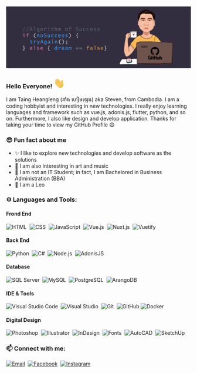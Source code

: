 ![Banner](https://github.com/StevenTaing/StevenTaing/blob/main/GitHubHeader.jpg)

### Hello Everyone! <img src="https://raw.githubusercontent.com/ABSphreak/ABSphreak/master/gifs/Hi.gif" width="30px">

I am Taing Heangleng (តាំង ហៀងឡេង) aka Steven, from Cambodia. I am a coding hobbyist and interesting in new technologies. I really enjoy learning languages and framework such as vue.js, adonis.js, flutter, python, and so on. Furthermore, I also like design and develop application. Thanks for taking your time to view my GitHub Profile :smile:

### 😎 Fun fact about me

- ✨ I like to explore new technologies and develop software as the solutions
- 🎨 I am also interesting in art and music
- 💬 I am not an IT Student; in fact, I am Bachelored in Business Administration (BBA)
- 🎡 I am a Leo

### ⚙ Languages and Tools:

#### Frond End

![HTML](https://img.shields.io/badge/-HTML-ffffff?style=flat&logo=HTML5)&nbsp;
![CSS](https://img.shields.io/badge/-CSS-ffffff?style=flat&logo=CSS3&logoColor=1572B6)&nbsp;
![JavaScript](https://img.shields.io/badge/-JavaScript-ffffff?style=flat&logo=javascript)&nbsp;
![Vue.js](https://img.shields.io/badge/-Vue.js-ffffff?style=flat&logo=Vue.js&logoColor=4FC08D)&nbsp;
![Nuxt.js](https://img.shields.io/badge/-Nuxt.js-ffffff?style=flat&logo=Nuxt.js&logoColor=00DC82)&nbsp;
![Vuetify](https://img.shields.io/badge/-Vuetify-ffffff?style=flat&logo=Vuetify&logoColor=1867C0)&nbsp;

#### Back End

![Python](https://img.shields.io/badge/-Python-ffffff?style=flat&logo=python)&nbsp;
![C#](https://img.shields.io/badge/-C%20Sharp-ffffff?style=flat&logo=CSharp&logoColor=brightgreen)&nbsp;
![Node.js](https://img.shields.io/badge/-Node.js-ffffff?style=flat&logo=node.js)&nbsp;
![AdonisJS](https://img.shields.io/badge/-AdonisJS-ffffff?style=flat&logo=AdonisJS&logoColor=220052)&nbsp;

#### Database

![SQL Server](https://img.shields.io/badge/-SQL%20Server-ffffff?style=flat&logo=Microsoft-SQL-Server&logoColor=CC2927)&nbsp;
![MySQL](https://img.shields.io/badge/-MySQL-ffffff?style=flat&logo=MySQL&logoColor=4479A1)&nbsp;
![PostgreSQL](https://img.shields.io/badge/-PostgreSQL-ffffff?style=flat&logo=PostgreSQL&logoColor=4169E1)&nbsp;
![ArangoDB](https://img.shields.io/badge/-ArangoDB-ffffff?style=flat&logo=ArangoDB&logoColor=DDE072)&nbsp;

#### IDE & Tools

![Visual Studio Code](https://img.shields.io/badge/-Visual%20Studio%20Code-ffffff?style=flat&logo=visual-studio-code&logoColor=007ACC)&nbsp;
![Visual Studio](https://img.shields.io/badge/-Visual%20Studio-ffffff?style=flat&logo=visual-studio&logoColor=5C2D91)&nbsp;
![Git](https://img.shields.io/badge/-Git-ffffff?style=flat&logo=git)&nbsp;
![GitHub](https://img.shields.io/badge/-GitHub-ffffff?style=flat&logo=github&logoColor=000000)
![Docker](https://img.shields.io/badge/-Docker-ffffff?style=flat&logo=Docker&logoColor=2496ED)

#### Digital Design

![Photoshop](https://img.shields.io/badge/-Adobe%20Photoshop-ffffff?style=flat&logo=adobe-photoshop)&nbsp;
![Illustrator](https://img.shields.io/badge/-Adobe%20Illustrator-ffffff?style=flat&logo=adobe-illustrator)&nbsp;
![InDesign](https://img.shields.io/badge/-Adobe%20InDesign-ffffff?style=flat&logo=adobe-InDesign)&nbsp;
![Fonts](https://img.shields.io/badge/-Adobe%20Fonts-ffffff?style=flat&logo=adobe-Fonts&logoColor=000B1D)&nbsp;
![AutoCAD](https://img.shields.io/badge/-Autodesk%20AuotCAD-ffffff?style=flat&logo=Autodesk&logoColor=0696D7)&nbsp;
![SketchUp](https://img.shields.io/badge/-Google%20SketchUp-ffffff?style=flat&logo=SketchUp&logoColor=005F9E)&nbsp;

### 📫 Connect with me:

[![Email](https://img.shields.io/badge/-taing.steven@gmail.com-ffffff?style=flat&logo=Gmail&logoColor=EA4335)](mailto:taing.steven@gmail.com)&nbsp;
[![Facebook](https://img.shields.io/badge/-@taing.steven-ffffff?style=flat&logo=Facebook&logoColor=1877F2)](https://www.facebook.com/taing.steven/)&nbsp;
[![Instagram](https://img.shields.io/badge/-@heanglengtaing-ffffff?style=flat&logo=Instagram&logoColor=#E4405F)](https://www.instagram.com/heanglengtaing/)

